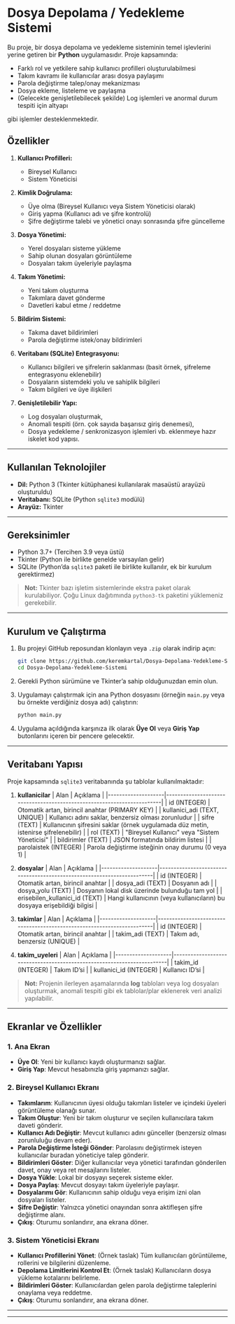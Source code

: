 # Dosya Depolama / Yedekleme Sistemi

Bu proje, bir dosya depolama ve yedekleme sisteminin temel işlevlerini yerine getiren bir **Python** uygulamasıdır. Proje kapsamında:

- Farklı rol ve yetkilere sahip kullanıcı profilleri oluşturulabilmesi
- Takım kavramı ile kullanıcılar arası dosya paylaşımı
- Parola değiştirme talep/onay mekanizması
- Dosya ekleme, listeleme ve paylaşma
- (Gelecekte genişletilebilecek şekilde) Log işlemleri ve anormal durum tespiti için altyapı

gibi işlemler desteklenmektedir.



## Özellikler

1. **Kullanıcı Profilleri:**
   - Bireysel Kullanıcı
   - Sistem Yöneticisi

2. **Kimlik Doğrulama:**
   - Üye olma (Bireysel Kullanıcı veya Sistem Yöneticisi olarak)
   - Giriş yapma (Kullanıcı adı ve şifre kontrolü)
   - Şifre değiştirme talebi ve yönetici onayı sonrasında şifre güncelleme

3. **Dosya Yönetimi:**
   - Yerel dosyaları sisteme yükleme
   - Sahip olunan dosyaları görüntüleme
   - Dosyaları takım üyeleriyle paylaşma

4. **Takım Yönetimi:**
   - Yeni takım oluşturma
   - Takımlara davet gönderme
   - Davetleri kabul etme / reddetme

5. **Bildirim Sistemi:**
   - Takıma davet bildirimleri
   - Parola değiştirme istek/onay bildirimleri

6. **Veritabanı (SQLite) Entegrasyonu:**
   - Kullanıcı bilgileri ve şifrelerin saklanması (basit örnek, şifreleme entegrasyonu eklenebilir)
   - Dosyaların sistemdeki yolu ve sahiplik bilgileri
   - Takım bilgileri ve üye ilişkileri

7. **Genişletilebilir Yapı:**
   - Log dosyaları oluşturmak, 
   - Anomali tespiti (örn. çok sayıda başarısız giriş denemesi),
   - Dosya yedekleme / senkronizasyon işlemleri vb. eklenmeye hazır iskelet kod yapısı.

---

## Kullanılan Teknolojiler

- **Dil:** Python 3 (Tkinter kütüphanesi kullanılarak masaüstü arayüzü oluşturuldu)
- **Veritabanı:** SQLite (Python `sqlite3` modülü)
- **Arayüz:** Tkinter

---

## Gereksinimler

- Python 3.7+ (Tercihen 3.9 veya üstü)
- Tkinter (Python ile birlikte genelde varsayılan gelir)
- SQLite (Python’da `sqlite3` paketi ile birlikte kullanılır, ek bir kurulum gerektirmez)

> **Not:** Tkinter bazı işletim sistemlerinde ekstra paket olarak kurulabiliyor. Çoğu Linux dağıtımında `python3-tk` paketini yüklemeniz gerekebilir.

---

## Kurulum ve Çalıştırma

1. Bu projeyi GitHub reposundan klonlayın veya `.zip` olarak indirip açın:
   ```bash
   git clone https://github.com/keremkartal/Dosya-Depolama-Yedekleme-Sistemi.git
   cd Dosya-Depolama-Yedekleme-Sistemi
   ```

2. Gerekli Python sürümüne ve Tkinter’a sahip olduğunuzdan emin olun.

3. Uygulamayı çalıştırmak için ana Python dosyasını (örneğin `main.py` veya bu örnekte verdiğiniz dosya adı) çalıştırın:
   ```bash
   python main.py
   ```

4. Uygulama açıldığında karşınıza ilk olarak **Üye Ol** veya **Giriş Yap** butonlarını içeren bir pencere gelecektir.

---

## Veritabanı Yapısı

Proje kapsamında `sqlite3` veritabanında şu tablolar kullanılmaktadır:

1. **kullanicilar** 
   | Alan               | Açıklama                                                               |
   |--------------------|------------------------------------------------------------------------|
   | id (INTEGER)       | Otomatik artan, birincil anahtar (PRIMARY KEY)                         |
   | kullanici_adi (TEXT, UNIQUE) | Kullanıcı adını saklar, benzersiz olması zorunludur          |
   | sifre (TEXT)       | Kullanıcının şifresini saklar (örnek uygulamada düz metin, istenirse şifrelenebilir) |
   | rol (TEXT)         | "Bireysel Kullanıcı" veya "Sistem Yöneticisi"                          |
   | bildirimler (TEXT) | JSON formatında bildirim listesi                                       |
   | parolaistek (INTEGER) | Parola değiştirme isteğinin onay durumu (0 veya 1)                  |

2. **dosyalar**
   | Alan               | Açıklama                                                               |
   |--------------------|------------------------------------------------------------------------|
   | id (INTEGER)       | Otomatik artan, birincil anahtar                                       |
   | dosya_adi (TEXT)   | Dosyanın adı                                                           |
   | dosya_yolu (TEXT)  | Dosyanın lokal disk üzerinde bulunduğu tam yol                         |
   | erisebilen_kullanici_id (TEXT) | Hangi kullanıcının (veya kullanıcıların) bu dosyaya erişebildiği bilgisi |

3. **takimlar**
   | Alan               | Açıklama                                                               |
   |--------------------|------------------------------------------------------------------------|
   | id (INTEGER)       | Otomatik artan, birincil anahtar                                       |
   | takim_adi (TEXT)   | Takım adı, benzersiz (UNIQUE)                                          |

4. **takim_uyeleri**
   | Alan               | Açıklama                                                               |
   |--------------------|------------------------------------------------------------------------|
   | takim_id (INTEGER) | Takım ID’si                                                            |
   | kullanici_id (INTEGER) | Kullanıcı ID’si                                                    |

> **Not:** Projenin ilerleyen aşamalarında **log** tabloları veya log dosyaları oluşturmak, anomali tespiti gibi ek tablolar/plar eklenerek veri analizi yapılabilir.

---

## Ekranlar ve Özellikler

### 1. Ana Ekran
- **Üye Ol**: Yeni bir kullanıcı kaydı oluşturmanızı sağlar.
- **Giriş Yap**: Mevcut hesabınızla giriş yapmanızı sağlar.

### 2. Bireysel Kullanıcı Ekranı
- **Takımlarım**: Kullanıcının üyesi olduğu takımları listeler ve içindeki üyeleri görüntüleme olanağı sunar.
- **Takım Oluştur**: Yeni bir takım oluşturur ve seçilen kullanıcılara takım daveti gönderir.
- **Kullanıcı Adı Değiştir**: Mevcut kullanıcı adını günceller (benzersiz olması zorunluluğu devam eder).
- **Parola Değiştirme İsteği Gönder**: Parolasını değiştirmek isteyen kullanıcılar buradan yöneticiye talep gönderir.
- **Bildirimleri Göster**: Diğer kullanıcılar veya yönetici tarafından gönderilen davet, onay veya ret mesajlarını listeler.
- **Dosya Yükle**: Lokal bir dosyayı seçerek sisteme ekler.
- **Dosya Paylaş**: Mevcut dosyayı takım üyeleriyle paylaşır.
- **Dosyalarımı Gör**: Kullanıcının sahip olduğu veya erişim izni olan dosyaları listeler.
- **Şifre Değiştir**: Yalnızca yönetici onayından sonra aktifleşen şifre değiştirme alanı.
- **Çıkış**: Oturumu sonlandırır, ana ekrana döner.

### 3. Sistem Yöneticisi Ekranı
- **Kullanıcı Profillerini Yönet**: (Örnek taslak) Tüm kullanıcıları görüntüleme, rollerini ve bilgilerini düzenleme.
- **Depolama Limitlerini Kontrol Et**: (Örnek taslak) Kullanıcıların dosya yükleme kotalarını belirleme.
- **Bildirimleri Göster**: Kullanıcılardan gelen parola değiştirme taleplerini onaylama veya reddetme.
- **Çıkış**: Oturumu sonlandırır, ana ekrana döner.

---

---
